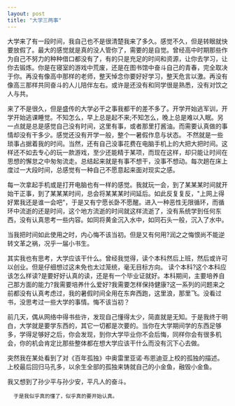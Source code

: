```yaml
---
layout: post
title: "大学三两事"
---
```


大学来了有一段时间，我自己也不是很清楚我来了多久。感觉不久，但是转眼就快要放假了。最大的感觉就是真的没人管你了，需要的是自觉。曾经高中时期那些作为自己不努力的种种借口都没有了，有的只是充足的时间和资源，让你去学习，让你去锻炼。你是在寝室的游戏中荒废，还是在图书馆中奋斗自己的青春，完全取决于你。再没有像高中那样的老师，整天悼念你要好好学习，整天危言以激。再没有像高三那样共同奋斗的人儿陪伴左右。或许是还没有和同学很是熟悉，没有对饮之人与共。

来了不是很久，但是盛传的大学必干之事我都干的差不多了。开学开始逃军训，开学开始逃课睡觉。不知怎么，早上总是起不来;不知怎么，晚上总是难以入眠。另一点就是总是感觉自己没有时间，这里有事，或者那里打酱油。而需要认真做的事情却没有干多少。感觉还没有开学一般，整个一暑假作息与状态。
不然就是一些琐事占据着我的时间。当然，还有自己没事花费在电脑手机上的大把大把时间。这样还不如去专心的玩一款游戏，至少还能精于某项，而现在这样，却只能让时间在思想的懈怠之中匆匆流走。总结起来就是有事不想干，没事不想动。每次趟在床上度过一大段时间，总感觉有一种自己不愿意起来面对现实之感。

每一次拿起手机或是打开电脑也有一样的感觉。我就玩一会，到了某某某时间就开始干正事，到了某某某时间，总会将某某某时间延后。如此反复复反，"上网上得好累我还是谁一会吧"，于是又有宁愿长卧不愿醒。进入一种恶性无限循环，而循环中流逝的还是时间，这个地方流逝的时间就这样流逝了，没有系统学到任何东西，没有认真思考一些内容。如同将黄金沉入水中，如同石头一般，沉入了水中。

当我把时间如此使用之时，内心悔不该当初。但是又有何用?润之之悔恨尚不能逆转文革之祸，况乎一届小书生。

其实我也有思考，大学应该干什么。曾经我觉得，读个本科然后上班，然后或许可以创业。但是仔细想过这未免也太过笼统，毫无目标方向。 读个本科?这个本科应该怎么样读?是要好好认真的读，还是有一个毕业证就好。本科期间，主要培养自己那方面的能力?我需要培养什么爱好?我需要怎样保持健康?这一系列的问题来之前都没有认真考虑过，我的暑假时间全用在东奔西跑，这里浪，那里飞。没看过书，没思考过一些大学的事情。悔不该当初？

前几天，偶从网络中得书些许，发现自己懂得太少，简直就是无知。于是我终于明白，大学就是要学东西的，其它一切都是次要的。当你在大学期间学的东西足够多，学得足够好之后，你会发现，到你大学毕业你不会后悔，同样你会有很多机会，你的机会肯定比那些整体都在想大学应该干什么而没有沉下心去做。

突然我在某处看到了对《百年孤独》中奥雷里亚诺·布恩迪亚上校的孤独的描述。上校最后回归马孔多，以余生全部的孤独来铸就自己的小金鱼，融毁小金鱼。

我又想到了孙少平与孙少安，平凡人的奋斗。
` `


      于是我似乎真的懂了，似乎真的要开始认真。
